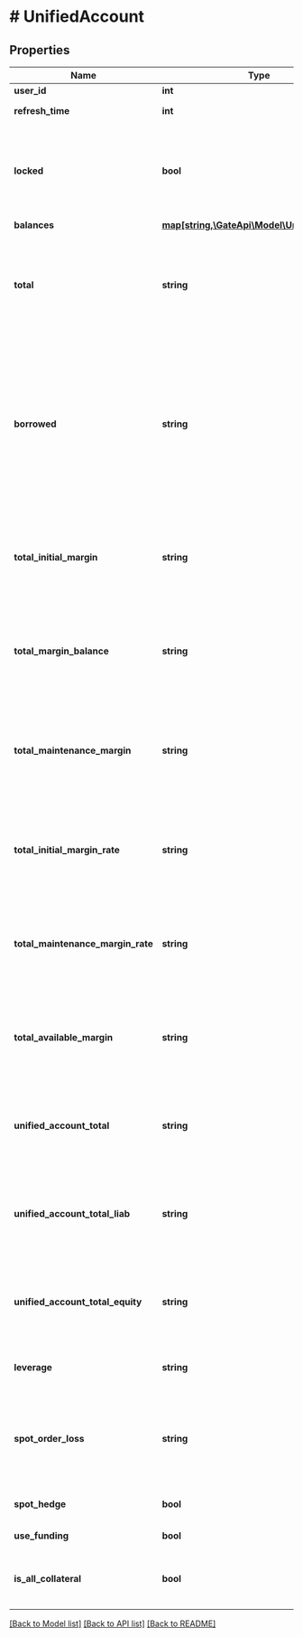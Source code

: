 # # UnifiedAccount

## Properties

Name | Type | Description | Notes
------------ | ------------- | ------------- | -------------
**user_id** | **int** | User ID | [optional] 
**refresh_time** | **int** | Time of the most recent refresh | [optional] 
**locked** | **bool** | Whether the account is locked, valid in cross-currency margin/combined margin mode, false in other modes such as single-currency margin mode | [optional] 
**balances** | [**map[string,\GateApi\Model\UnifiedBalance]**](UnifiedBalance.md) |  | [optional] 
**total** | **string** | Total account assets converted to USD, i.e. the sum of &#x60;(available + freeze) * price&#x60;  in all currencies (deprecated, to be deprecated, replaced by unified_account_total) | [optional] 
**borrowed** | **string** | The total borrowed amount of the account converted into USD, i.e. the sum of &#x60;borrowed * price&#x60; of all currencies (excluding Point Cards). It is valid in cross-currency margin/combined margin mode, and is 0 in other modes such as single-currency margin mode. | [optional] 
**total_initial_margin** | **string** | Total initial margin, valid in cross-currency margin/combined margin mode, 0 in other modes such as single-currency margin mode | [optional] 
**total_margin_balance** | **string** | Total margin balance, valid in cross-currency margin/combined margin mode, 0 in other modes such as single-currency margin mode | [optional] 
**total_maintenance_margin** | **string** | Total maintenance margin is valid in cross-currency margin/combined margin mode, and is 0 in other modes such as single-currency margin mode | [optional] 
**total_initial_margin_rate** | **string** | Total initial margin rate, valid in cross-currency margin/combined margin mode, 0 in other modes such as single-currency margin mode | [optional] 
**total_maintenance_margin_rate** | **string** | Total maintenance margin rate, valid in cross-currency margin/combined margin mode, 0 in other modes such as single-currency margin mode | [optional] 
**total_available_margin** | **string** | Available margin amount, valid in cross-currency margin/combined margin mode, 0 in other modes such as single-currency margin mode | [optional] 
**unified_account_total** | **string** | Unify the total account assets, valid in single currency margin/cross-currency margin/combined margin mode | [optional] 
**unified_account_total_liab** | **string** | Unify the total loan of the account, valid in the cross-currency margin/combined margin mode, and 0 in other modes such as single-currency margin mode | [optional] 
**unified_account_total_equity** | **string** | Unify the total account equity, valid in single currency margin/cross-currency margin/combined margin mode | [optional] 
**leverage** | **string** | Actual leverage, valid in cross-currency margin/combined margin mode | [optional] [readonly] 
**spot_order_loss** | **string** | Total pending order loss, in USDT, valid in cross-currency margin/combined margin mode, 0 in other modes such as single-currency margin mode | [optional] 
**spot_hedge** | **bool** | Spot hedging status, true - enabled, false - not enabled. | [optional] 
**use_funding** | **bool** | Whether to use funds as margin | [optional] 
**is_all_collateral** | **bool** | Whether all currencies are used as margin, true - All currencies are used as margin, false - No | [optional] 

[[Back to Model list]](../../README.md#documentation-for-models) [[Back to API list]](../../README.md#documentation-for-api-endpoints) [[Back to README]](../../README.md)
